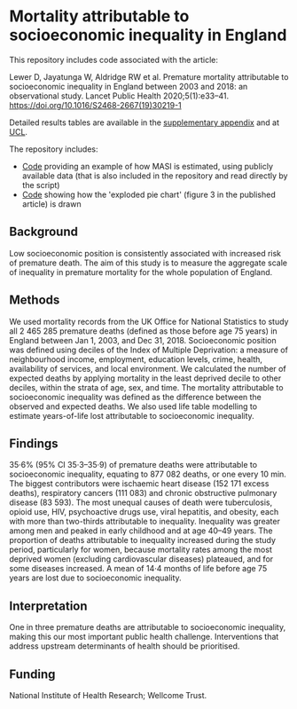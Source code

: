 # Mortality attributable to socioeconomic inequality in England

This repository includes code associated with the article:

Lewer D, Jayatunga W, Aldridge RW et al.  Premature mortality attributable to socioeconomic inequality in England between 2003 and 2018: an observational study. Lancet Public Health 2020;5(1):e33–41. https://doi.org/10.1016/S2468-2667(19)30219-1

Detailed results tables are available in the [supplementary appendix](https://www.thelancet.com/cms/10.1016/S2468-2667(19)30219-1/attachment/81055507-b222-435d-bf59-44848a61e28f/mmc1.pdf) and at [UCL](https://doi.org/10.14324/000.ds.10086658).

The repository includes:

* [Code](https://github.com/danlewer/masi/blob/main/example_masi_calculation) providing an example of how MASI is estimated, using publicly available data (that is also included in the repository and read directly by the script)
* [Code](https://github.com/danlewer/masi/blob/main/pie_function.R) showing how the 'exploded pie chart' (figure 3 in the published article) is drawn

## Background
Low socioeconomic position is consistently associated with increased risk of premature death. The aim of this study is to measure the aggregate scale of inequality in premature mortality for the whole population of England.
## Methods
We used mortality records from the UK Office for National Statistics to study all 2 465 285 premature deaths (defined as those before age 75 years) in England between Jan 1, 2003, and Dec 31, 2018. Socioeconomic position was defined using deciles of the Index of Multiple Deprivation: a measure of neighbourhood income, employment, education levels, crime, health, availability of services, and local environment. We calculated the number of expected deaths by applying mortality in the least deprived decile to other deciles, within the strata of age, sex, and time. The mortality attributable to socioeconomic inequality was defined as the difference between the observed and expected deaths. We also used life table modelling to estimate years-of-life lost attributable to socioeconomic inequality.
## Findings
35·6% (95% CI 35·3–35·9) of premature deaths were attributable to socioeconomic inequality, equating to 877 082 deaths, or one every 10 min. The biggest contributors were ischaemic heart disease (152 171 excess deaths), respiratory cancers (111 083) and chronic obstructive pulmonary disease (83 593). The most unequal causes of death were tuberculosis, opioid use, HIV, psychoactive drugs use, viral hepatitis, and obesity, each with more than two-thirds attributable to inequality. Inequality was greater among men and peaked in early childhood and at age 40–49 years. The proportion of deaths attributable to inequality increased during the study period, particularly for women, because mortality rates among the most deprived women (excluding cardiovascular diseases) plateaued, and for some diseases increased. A mean of 14·4 months of life before age 75 years are lost due to socioeconomic inequality.
## Interpretation
One in three premature deaths are attributable to socioeconomic inequality, making this our most important public health challenge. Interventions that address upstream determinants of health should be prioritised.
## Funding
National Institute of Health Research; Wellcome Trust.
